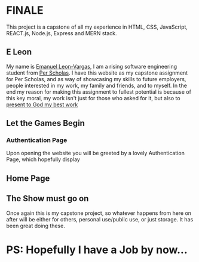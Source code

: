 # FINALE
This project is a capstone of all my experience in HTML, CSS, JavaScript, REACT.js, Node.js, Express and MERN stack.

## E Leon
My name is [Emanuel Leon-Vargas](https://emanuelleon.onrender.com/), I am a rising software engineering student from [Per Scholas](https://perscholas.org/).
I have this website as my capstone assignment for Per Scholas, and as way of showcasing my skills to future employers, people interested in my work, my family and friends, and to myself. In the end my reason for making this assignment to fullest potential is because of this key moral, my work isn't just for those who asked for it, but also to [present to God my best work](https://biblehub.com/bsb/colossians/3.htm#:~:text=23Whatever%20you%20do%2C%20work%20at%20it%20with%20your%20whole%20being%2C%20for%20the%20Lord%20and%20not%20for%20men%2C%2024because%20you%20know%20that%20you%20will%20receive%20an%20inheritance%20from%20the%20Lord%20as%20your%20reward.%20It%20is%20the%20Lord%20Christ%20you%20are%20serving.)

## Let the Games Begin

### Authentication Page
Upon opening the website you will be greeted by a lovely Authentication Page, which hopefully display 

## Home Page

## The Show must go on
Once again this is my capstone project, so whatever happens from here on after will be either for others, personal use/public use, or just storage.
It has been great doing these.


# PS: Hopefully I have a Job by now...